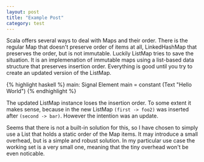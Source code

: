 ```yaml
---
layout: post
title: "Example Post"
category: test
---
```


Scala offers several ways to deal with Maps and their order. There is the regular Map that doesn't preserve order of items at all, LinkedHashMap that preserves the order, but is not immutable. Luckily ListMap tries to save the situation. It is an implemenation of immutable maps using a list-based data structure that preserves insertion order. Everything is good until you try to create an updated version of the ListMap. 

<!-- more -->

{% highlight haskell %}
main: Signal Element
main =
  constant (Text "Hello World")
{% endhighlight %}

The updated ListMap instance loses the insertion order. To some extent it makes sense, because in the new ListMap ``(first -> foo2)`` was inserted after ``(second -> bar)``. However the intention was an update.

Seems that there is not a built-in solution for this, so I have chosen to simply use a List that holds a static order of the Map items. It may introduce a small overhead, but is a simple and robust solution. In my particular use case the working set is a very small one, meaning that the tiny overhead won't be even noticable.
